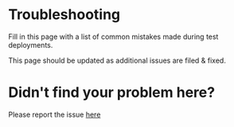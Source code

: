 # Troubleshooting

Fill in this page with a list of common mistakes made during test deployments. 

This page should be updated as additional issues are filed & fixed.


# Didn't find your problem here?
Please report the issue [here](<INSERT THE LINK TO THE GITHUB ISSUES PAGE>)
